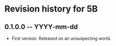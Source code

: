 # Revision history for 5B

## 0.1.0.0 -- YYYY-mm-dd

* First version. Released on an unsuspecting world.
